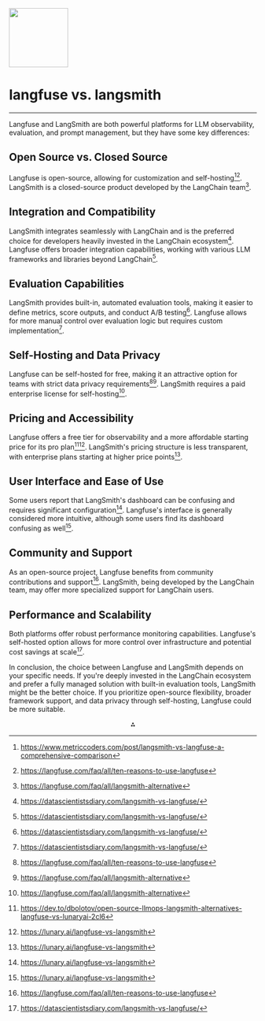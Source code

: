 <img src="https://r2cdn.perplexity.ai/pplx-full-logo-primary-dark%402x.png" class="logo" width="120"/>

# langfuse vs. langsmith

---
Langfuse and LangSmith are both powerful platforms for LLM observability, evaluation, and prompt management, but they have some key differences:

## Open Source vs. Closed Source

Langfuse is open-source, allowing for customization and self-hosting[^1][^5]. LangSmith is a closed-source product developed by the LangChain team[^8].

## Integration and Compatibility

LangSmith integrates seamlessly with LangChain and is the preferred choice for developers heavily invested in the LangChain ecosystem[^7]. Langfuse offers broader integration capabilities, working with various LLM frameworks and libraries beyond LangChain[^7].

## Evaluation Capabilities

LangSmith provides built-in, automated evaluation tools, making it easier to define metrics, score outputs, and conduct A/B testing[^7]. Langfuse allows for more manual control over evaluation logic but requires custom implementation[^7].

## Self-Hosting and Data Privacy

Langfuse can be self-hosted for free, making it an attractive option for teams with strict data privacy requirements[^5][^8]. LangSmith requires a paid enterprise license for self-hosting[^8].

## Pricing and Accessibility

Langfuse offers a free tier for observability and a more affordable starting price for its pro plan[^2][^13]. LangSmith's pricing structure is less transparent, with enterprise plans starting at higher price points[^13].

## User Interface and Ease of Use

Some users report that LangSmith's dashboard can be confusing and requires significant configuration[^13]. Langfuse's interface is generally considered more intuitive, although some users find its dashboard confusing as well[^13].

## Community and Support

As an open-source project, Langfuse benefits from community contributions and support[^5]. LangSmith, being developed by the LangChain team, may offer more specialized support for LangChain users.

## Performance and Scalability

Both platforms offer robust performance monitoring capabilities. Langfuse's self-hosted option allows for more control over infrastructure and potential cost savings at scale[^7].

In conclusion, the choice between Langfuse and LangSmith depends on your specific needs. If you're deeply invested in the LangChain ecosystem and prefer a fully managed solution with built-in evaluation tools, LangSmith might be the better choice. If you prioritize open-source flexibility, broader framework support, and data privacy through self-hosting, Langfuse could be more suitable.

<div style="text-align: center">⁂</div>

[^1]: https://www.metriccoders.com/post/langsmith-vs-langfuse-a-comprehensive-comparison

[^2]: https://dev.to/dbolotov/open-source-llmops-langsmith-alternatives-langfuse-vs-lunaryai-2cl6

[^3]: https://www.producthunt.com/products/langfuse

[^4]: https://www.producthunt.com/products/langsmith/reviews?review=650354

[^5]: https://langfuse.com/faq/all/ten-reasons-to-use-langfuse

[^6]: https://aiagentsdirectory.com/agent/langsmith

[^7]: https://datascientistsdiary.com/langsmith-vs-langfuse/

[^8]: https://langfuse.com/faq/all/langsmith-alternative

[^9]: https://www.producthunt.com/products/langfuse/reviews

[^10]: https://www.producthunt.com/products/langsmith/reviews

[^11]: https://langfuse.com/faq/all/fifteen-questions-langfuse-answered

[^12]: https://adasci.org/a-practical-guide-to-tracing-and-evaluating-llms-using-langsmith/

[^13]: https://lunary.ai/langfuse-vs-langsmith

[^14]: https://en.paradigmadigital.com/dev/langfuse-vs-langsmith-datasets-evaluation/

[^15]: https://langfuse.com/faq/all/fifteen-questions-langfuse-answered

[^16]: https://slashdot.org/software/comparison/LangSmith-vs-Langfuse/

[^17]: https://langwatch.ai/comparison

[^18]: https://sourceforge.net/software/compare/LangChain-vs-LangSmith-vs-Langfuse/

[^19]: https://astralinsights.ai/comparison-of-observability-platforms-langsmith-langfuse/

[^20]: https://en.paradigmadigital.com/techbiz/langfuse-vs-langsmith-prompt-versioning-tracing/

[^21]: https://www.reddit.com/r/LangChain/comments/1b2y18p/langsmith_started_charging_time_to_compare/

[^22]: https://sourceforge.net/software/compare/LangSmith-vs-Langfuse/

[^23]: https://news.ycombinator.com/item?id=42441258

[^24]: https://www.reddit.com/r/LangChain/comments/1h84qim/is_langsmith_just_good_piece_of_trash/

[^25]: https://www.thoughtworks.com/en-us/radar/platforms/langfuse

[^26]: https://www.producthunt.com/products/langsmith/reviews?review=648848

[^27]: https://slashdot.org/software/p/Langfuse/

[^28]: https://slashdot.org/software/p/LangSmith/

[^29]: https://langfuse.com/docs/scores/user-feedback

[^30]: https://langsmith.tenereteam.com

[^31]: https://www.sngular.com/insights/6/langsmith-a-review-of-how-to-make-interaction-with-llm-prompts-easier

[^32]: https://www.reddit.com/r/LocalLLaMA/comments/1i2ycgi/thoughts_on_langfuse/

[^33]: https://sourceforge.net/software/product/LangSmith/

